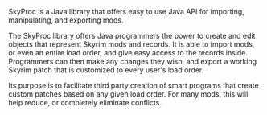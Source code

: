 SkyProc is a Java library that offers easy to use Java API for importing, manipulating, and exporting mods.

The SkyProc library offers Java programmers the power to create and edit objects that represent Skyrim mods and records. It is able to import mods, or even an entire load order, and give easy access to the records inside. Programmers can then make any changes they wish, and export a working Skyrim patch that is customized to every user's load order.

Its purpose is to facilitate third party creation of smart programs that create custom patches based on any given load order. For many mods, this will help reduce, or completely eliminate conflicts.
